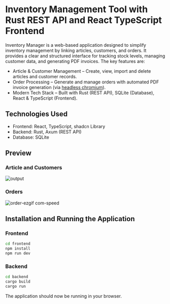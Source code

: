 # Inventory Management Tool with Rust REST API and React TypeScript Frontend

Inventory Manager is a web-based application designed to simplify inventory management by linking articles, customers, and orders. It provides a clear and structured interface for tracking stock levels, 
managing customer data, and generating PDF invoices. 
The key features are:

* Article & Customer Management – Create, view, import and delete articles and customer records.
* Order Processing – Generate and manage orders with automated PDF invoice generation (via [headless chromium](https://github.com/rust-headless-chrome/rust-headless-chrome)).
* Modern Tech Stack – Built with Rust (REST API), SQLite (Database), React & TypeScript (Frontend).

## Technologies Used
- Frontend: React, TypeScript, shadcn Library
- Backend: Rust, Axum (REST API)
- Database: SQLite

## Preview
### Article and Customers
![output](https://github.com/user-attachments/assets/71478ac1-54ac-4c2a-bbb3-d66764ae643e)

### Orders
![order-ezgif com-speed](https://github.com/user-attachments/assets/2ff2b8a1-cc0b-438c-b78c-749f0d97f9db)


## Installation and Running the Application

### Frontend
```bash
cd frontend
npm install
npm run dev 
```

### Backend
```bash
cd backend
cargo build
cargo run
```

The application should now be running in your browser.
